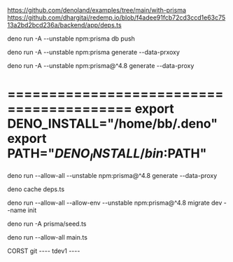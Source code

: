 https://github.com/denoland/examples/tree/main/with-prisma
https://github.com/dhargitai/redemp.io/blob/f4adee91fcb72cd3ccd1e63c7513a2bd2bcd236a/backend/app/deps.ts

deno run -A --unstable npm:prisma db push

deno run -A --unstable npm:prisma generate --data-prxoxy

deno run -A --unstable npm:prisma@^4.8 generate --data-proxy

=========================================
export DENO_INSTALL="/home/bb/.deno"
export PATH="$DENO_INSTALL/bin:$PATH"
=========================================
deno run --allow-all --unstable npm:prisma@^4.8 generate --data-proxy

deno cache deps.ts

deno run --allow-all --allow-env --unstable npm:prisma@^4.8 migrate dev --name init

deno run -A prisma/seed.ts


deno run --allow-all main.ts

CORST git ---- tdev1 ----



